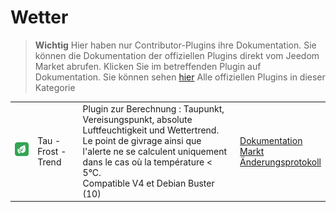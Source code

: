 
# Wetter


>**Wichtig**
>Hier haben nur Contributor-Plugins ihre Dokumentation. Sie können die Dokumentation der offiziellen Plugins direkt vom Jeedom Market abrufen. Klicken Sie im betreffenden Plugin auf Dokumentation.
>Sie können sehen [hier](https://market.jeedom.com/index.php?v=d&p=market&type=plugin&categorie=weather) Alle offiziellen Plugins in dieser Kategorie


| | | | |
|--- | --- | --- | ---|
|<img src="rosee/rosee_icon.png" class="pluginLogo" width="100" />|Tau - Frost - Trend|Plugin zur Berechnung : Taupunkt, Vereisungspunkt, absolute Luftfeuchtigkeit und Wettertrend. <BR/>Le point de givrage ainsi que l'alerte ne se calculent uniquement dans le cas où la température < 5°C. <BR />Compatible V4 et Debian Buster (10)|[Dokumentation](https://jealg.github.io/plugin-rosee/de_DE/)<br/>[Markt](https://market.jeedom.com/index.php?v=d&p=market_display&id=1653)<br/>[Änderungsprotokoll](https://jealg.github.io/plugin-rosee/de_DE/changelog)|
